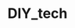 ---
title: DIY_tech
crosslinks:
- livven
- BudgetAudiophile
- audioengineering
- mildlyinteresting
- howto
- tasker
- EducativeVideos
- diysound
- autotldr
- homeautomation
- electronics
- selfhosted
- pcgamingtechsupport
- gadgets
---
